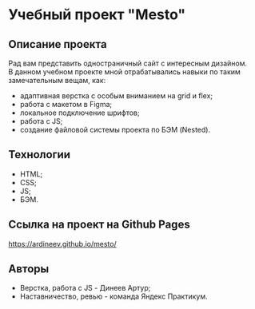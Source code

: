 # Учебный проект "Mesto"
## Описание проекта
Рад вам представить одностраничный сайт с интересным дизайном.  
В данном учебном проекте мной отрабатывались навыки по таким замечательным вещам, как:
* адаптивная верстка с особым вниманием на grid и flex;
* работа с макетом в Figma;
* локальное подключение шрифтов;
* работа с JS;
* создание файловой системы проекта по БЭМ (Nested).  
  

## Технологии
* HTML;
* CSS;
* JS;
* БЭМ.
## Ссылка на проект на Github Pages
https://ardineev.github.io/mesto/
## Авторы
* Верстка, работа с JS - Динеев Артур;
* Наставничество, ревью - команда Яндекс Практикум.